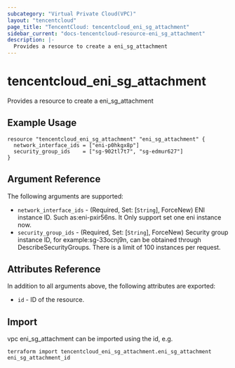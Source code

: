 ```yaml
---
subcategory: "Virtual Private Cloud(VPC)"
layout: "tencentcloud"
page_title: "TencentCloud: tencentcloud_eni_sg_attachment"
sidebar_current: "docs-tencentcloud-resource-eni_sg_attachment"
description: |-
  Provides a resource to create a eni_sg_attachment
---
```


# tencentcloud_eni_sg_attachment

Provides a resource to create a eni_sg_attachment

## Example Usage

```hcl
resource "tencentcloud_eni_sg_attachment" "eni_sg_attachment" {
  network_interface_ids = ["eni-p0hkgx8p"]
  security_group_ids    = ["sg-902tl7t7", "sg-edmur627"]
}
```

## Argument Reference

The following arguments are supported:

* `network_interface_ids` - (Required, Set: [`String`], ForceNew) ENI instance ID. Such as:eni-pxir56ns. It Only support set one eni instance now.
* `security_group_ids` - (Required, Set: [`String`], ForceNew) Security group instance ID, for example:sg-33ocnj9n, can be obtained through DescribeSecurityGroups. There is a limit of 100 instances per request.

## Attributes Reference

In addition to all arguments above, the following attributes are exported:

* `id` - ID of the resource.



## Import

vpc eni_sg_attachment can be imported using the id, e.g.

```
terraform import tencentcloud_eni_sg_attachment.eni_sg_attachment eni_sg_attachment_id
```

